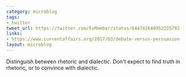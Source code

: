 ```yaml
---
category: microblog
tags:
- twitter
tweet_url: https://twitter.com/ExMember/status/844742640952225792
links:
- https://www.currentaffairs.org/2017/03/debate-versus-persuasion
layout: microblog
---
```

Distinguish between rhetoric and dialectic. Don't expect to find truth in rhetoric, or to convince with dialectic.
